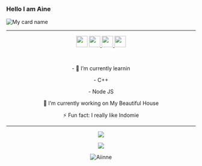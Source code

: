 ### Hello I am Aine <img src="https://github.com/TheDudeThatCode/TheDudeThatCode/blob/master/Assets/Hi.gif" width="10px">

![My card name](https://cardivo.vercel.app/api?name=Aine&description=Hi,%20i%27m%20a%20developer%20end%20back%20and%20i%20am%2023%20y.o.%20Nice%20to%20meet%20you%20%F0%9F%91%8B&image=https://telegra.ph/file/456f00853b6116056be74.jpg)

------

<p align='center'>
  <a href="https://wa.me/62895330379186"><img height="30" src="https://telegra.ph/file/74e742d63924a4b4cd625.jpg"></a>
  <a href="https://facebook.com/ainneboot"><img height="30" src="https://telegra.ph/file/0aa5e722cc8ef66a7b3d2.jpg"</a>
  <a href="https://mez.ink/anemio"><img height="30" src="https://telegra.ph/file/e060e09151c3e49652078.jpg"</a>
  <a href="https://instagram.com/ainee_bot"><img height="30" src="https://raw.githubusercontent.com/TobyG74/TobyG74/main/instagram.jpg"></a>
</p>

</br>
  
<p align='center'>
- 🌱 I’m currently learnin
</p>
<p align='center'>
   - C++
</p>
<p align='center'>
  - Node JS
</p>
<p align='center'>
🔭 I’m currently working on My Beautiful House
</p>
<p align='center'>
   ⚡ Fun fact: I really like Indomie
 </p>
   
 ------
<p align="center"><a href="https://github.com/Aiinne"><img src="https://github-readme-stats.vercel.app/api?username=Aiinne&show_icons=true&theme=tokyonight"></a></p>
<p align="center">
  <a href="https://github.com/aiinne"><img src="https://github-readme-stats.vercel.app/api/top-langs?username=Aiinne&bg_color=30,e96443,904e95&title_color=fff&text_color=fff&hide_border=true&show_icons=true&layout=compact" /></a>
</p>

<p align="center"> <img src="https://github-readme-streak-stats.herokuapp.com/?user=Aiinne&" alt="Aiinne" /></p>
